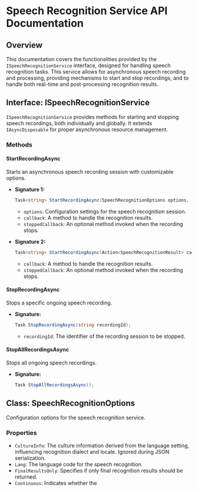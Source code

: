 ﻿# Speech Recognition Service API Documentation

## Overview

This documentation covers the functionalities provided by the `ISpeechRecognitionService` interface, designed for handling speech recognition tasks. This service allows for asynchronous speech recording and processing, providing mechanisms to start and stop recordings, and to handle both real-time and post-processing recognition results.

## Interface: ISpeechRecognitionService

`ISpeechRecognitionService` provides methods for starting and stopping speech recordings, both individually and globally. It extends `IAsyncDisposable` for proper asynchronous resource management.

### Methods

#### StartRecordingAsync

Starts an asynchronous speech recording session with customizable options.

- **Signature 1:**
  ```c#
  Task<string> StartRecordingAsync(SpeechRecognitionOptions options, Action<SpeechRecognitionResult> callback, Action<string> stoppedCallback = null);
  ```
  - `options`: Configuration settings for the speech recognition session.
  - `callback`: A method to handle the recognition results.
  - `stoppedCallback`: An optional method invoked when the recording stops.

- **Signature 2:**
  ```c#
  Task<string> StartRecordingAsync(Action<SpeechRecognitionResult> callback, Action<string> stoppedCallback = null);
  ```
  - `callback`: A method to handle the recognition results.
  - `stoppedCallback`: An optional method invoked when the recording stops.

#### StopRecordingAsync

Stops a specific ongoing speech recording.

- **Signature:**
  ```c#
  Task StopRecordingAsync(string recordingId);
  ```
  - `recordingId`: The identifier of the recording session to be stopped.

#### StopAllRecordingsAsync

Stops all ongoing speech recordings.

- **Signature:**
  ```c#
  Task StopAllRecordingsAsync();
  ```

## Class: SpeechRecognitionOptions

Configuration options for the speech recognition service.

### Properties

- `CultureInfo`: The culture information derived from the language setting, influencing recognition dialect and locale. Ignored during JSON serialization.
- `Lang`: The language code for the speech recognition.
- `FinalResultsOnly`: Specifies if only final recognition results should be returned.
- `Continuous`: Indicates whether the
